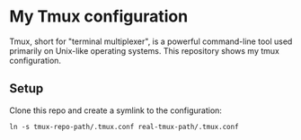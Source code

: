 # My Tmux configuration

Tmux, short for "terminal multiplexer", is a powerful command-line tool used primarily on Unix-like operating systems. This repository shows my tmux configuration.

## Setup

Clone this repo and create a symlink to the configuration:

```
ln -s tmux-repo-path/.tmux.conf real-tmux-path/.tmux.conf
```
